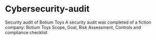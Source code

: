 # Cybersecurity-audit
Security audit of Botium Toys
A security audit was completed of a fiction company: Botium Toys
Scope, 
 Goal,
 Risk Assessment, 
 Controls and compliance checklist

